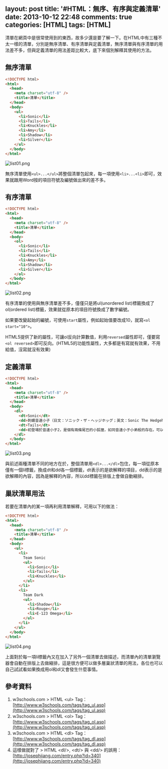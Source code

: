 layout: post
title: '#HTML：無序、有序與定義清單'
date: 2013-10-12 22:48
comments: true
categories: [HTML]
tags: [HTML]
---
清單在網頁中是很常使用到的東西，故多少還是要了解一下。在HTML中有三種不太一樣的清單，分別是無序清單、有序清單與定義清單，無序清單與有序清單的用法差不多，但與定義清單的用法差距比較大，底下來個別解釋其使用的方法。

## 無序清單
```html unordered-list.html
<!DOCTYPE html>
<html>
  <head>
    <meta charset="utf-8" />
    <title>清單</title>
  </head>
  <body>
    <ul>
      <li>Sonic</li>
      <li>Tails</li>
      <li>Knuckles</li>
      <li>Amy</li>
      <li>Shadow</li>
      <li>Silver</li>
    </ul>
  </body>
</html>
```
![list01.png](/image/oei6c5rDR30zTXQ2OKNb_list01.png)

無序清單使用`<ul>...</ul>`將整個清單包起來，每一項使用`<li>...<li>`即可，效果就跟用Word按的項目符號及編號做出來的差不多。

## 有序清單
```html ordered-list.html
<!DOCTYPE html>
<html>
  <head>
    <meta charset="utf-8" />
    <title>清單</title>
  </head>
  <body>
    <ol>
      <li>Sonic</li>
      <li>Tails</li>
      <li>Knuckles</li>
      <li>Amy</li>
      <li>Shadow</li>
      <li>Silver</li>
    </ol>
  </body>
</html>
```
![list02.png](/image/J0fvAwtITeprP45zFWS5_list02.png)

有序清單的使用與無序清單差不多，僅僅只是將ul(unordered list)標籤換成了ol(ordered list)標籤，效果就從原本的項目符號換成了數字編號。

如果要改變起始的編號，可使用`start`屬性，例如起始值要改成10，就寫`<ol start="10">`。

HTML5提供了新的屬性，可讓ol反向計算數值，利用`reversed`屬性即可，僅要寫`<ol reversed>`即可反向。(HTML5的功能性屬性，大多都是有寫就有效果，不用給值，沒寫就沒有效果)

## 定義清單
```html description-list.html
<!DOCTYPE html>
<html>
  <head>
    <meta charset="utf-8" />
    <title>清單</title>
  </head>
  <body>
    <dl>
      <dt>Sonic</dt>
      <dd>刺蝟音速小子（日文：ソニック・ザ・ヘッジホッグ；英文：Sonic The Hedgehog）是一個電子遊戲人物，也是世嘉公司的吉祥物，誕生於1990年。他是刺蝟音速小子系列的主角，也是世界上最有名的刺蝟，擁有超過音速的奔跑速度，被稱為「世界上最快的刺蝟」。以音速小子為主人公的電玩遊戲曾在多個平台發售，總累計銷量已經超過了7000萬套。以它為主角的動畫、漫畫作品也風靡全球。其主要創作者為中裕司，大島直人以及安田廣和。</dd>
      <dt>Tails</dt>
      <dd>初登場於音速小子2，是個有兩條尾巴的小狐狸，如同音速小子小弟般的存在。可以藉由兩條尾巴旋轉飛行，其飛行速度接近音速小子。因為天生有兩條尾巴而遭到同伴排擠，在偶然間遇到音速小子後便跟隨他。對於機械有相當高的領悟力。</dd>
    </dl>
  </body>
</html>
```
![list03.png](/image/Pli6ycbqRBCM3nYpi7Sk_list03.png)

與前述兩種清單不同的地方在於，整個清單用`<dl>...</dl>`包住，每一項從原本僅有一個li標籤，換成dt和dd各一個標籤，dt表示的是欲解釋的項目，dd表示的是欲解釋的內容，因為是解釋的內容，所以dd標籤在排版上會做自動縮排。

## 巢狀清單用法
若要在清單內的某一項再利用清單解釋，可用以下的做法：
```html nested-list.html
<!DOCTYPE html>
<html>
  <head>
    <meta charset="utf-8" />
    <title>清單</title>
  </head>
  <body>
    <ul>
      <li>
        Team Sonic
        <ul>
          <li>Sonic</li>
          <li>Tails</li>
          <li>Knuckles</li>
        </ul>
      </li>
      <li>
        Team Dark
        <ul>
          <li>Shadow</li>
          <li>Rouge</li>
          <li>E-123 Omega</li>
        </ul>
      </li>
    </ul>
  </body>
</html>
```
![list04.png](/image/e9DpeeMqRWyGsKo6NtQZ_list04.png)

上面對於每一項li標籤內又在加入了另外一個清單去做描述，而清單內的清單瀏覽器會自動在排版上去做縮排，這是很方便可以做多層巢狀清單的用法，各位也可以自己試試看如果換成用ol和dl又會發生什麼事情。

## 參考資料
1. w3schools.com &gt; HTML &lt;ul&gt; Tag：[http://www.w3schools.com/tags/tag_ul.asp](http://www.w3schools.com/tags/tag_ul.asp)
2. w3schools.com &gt; HTML &lt;ol&gt; Tag：[http://www.w3schools.com/tags/tag_ol.asp](http://www.w3schools.com/tags/tag_ol.asp)
3. w3schools.com &gt; HTML &lt;dl&gt; Tag：[http://www.w3schools.com/tags/tag_dl.asp](http://www.w3schools.com/tags/tag_dl.asp)
4. 這樣做就對了 &gt; HTML &lt;dl/&gt;, &lt;dt/&gt; 與 &lt;dd/&gt; 的誤用：[http://josephjiang.com/entry.php?id=340](http://josephjiang.com/entry.php?id=340)